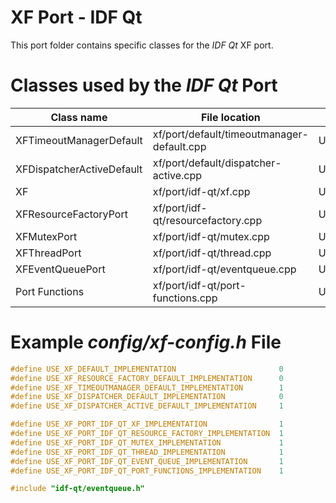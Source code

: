 # XF Port - IDF Qt

This port folder contains specific classes for the _IDF Qt_
XF port.

# Classes used by the _IDF Qt_ Port

| Class name | File location | Define to set |
|--|--|--|
| XFTimeoutManagerDefault | xf/port/default/timeoutmanager-default.cpp | USE_XF_TIMEOUTMANAGER_DEFAULT_IMPLEMENTATION |
| XFDispatcherActiveDefault | xf/port/default/dispatcher-active.cpp | USE_XF_DISPATCHER_ACTIVE_DEFAULT_IMPLEMENTATION |
| XF | xf/port/idf-qt/xf.cpp | USE_XF_PORT_IDF_QT_XF_IMPLEMENTATION |
| XFResourceFactoryPort | xf/port/idf-qt/resourcefactory.cpp | USE_XF_PORT_IDF_QT_RESOURCE_FACTORY_IMPLEMENTATION |
| XFMutexPort | xf/port/idf-qt/mutex.cpp | USE_XF_PORT_IDF_QT_MUTEX_IMPLEMENTATION |
| XFThreadPort | xf/port/idf-qt/thread.cpp | USE_XF_PORT_IDF_QT_THREAD_IMPLEMENTATION |
| XFEventQueuePort | xf/port/idf-qt/eventqueue.cpp | USE_XF_PORT_IDF_QT_EVENT_QUEUE_IMPLEMENTATION |
| Port Functions | xf/port/idf-qt/port-functions.cpp | USE_XF_PORT_IDF_QT_PORT_FUNCTIONS_IMPLEMENTATION |

# Example _config/xf-config.h_ File

```c++
#define USE_XF_DEFAULT_IMPLEMENTATION                       0
#define USE_XF_RESOURCE_FACTORY_DEFAULT_IMPLEMENTATION      0
#define USE_XF_TIMEOUTMANAGER_DEFAULT_IMPLEMENTATION        1
#define USE_XF_DISPATCHER_DEFAULT_IMPLEMENTATION            0
#define USE_XF_DISPATCHER_ACTIVE_DEFAULT_IMPLEMENTATION     1

#define USE_XF_PORT_IDF_QT_XF_IMPLEMENTATION                1
#define USE_XF_PORT_IDF_QT_RESOURCE_FACTORY_IMPLEMENTATION  1
#define USE_XF_PORT_IDF_QT_MUTEX_IMPLEMENTATION             1
#define USE_XF_PORT_IDF_QT_THREAD_IMPLEMENTATION            1
#define USE_XF_PORT_IDF_QT_EVENT_QUEUE_IMPLEMENTATION       1
#define USE_XF_PORT_IDF_QT_PORT_FUNCTIONS_IMPLEMENTATION    1

#include "idf-qt/eventqueue.h"
```